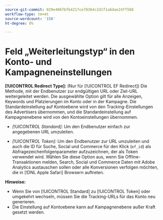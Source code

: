 ```yaml
---
source-git-commit: 029e406fbfb4217ce78364c2d1f1a6dae24ff588
workflow-type: tm+mt
source-wordcount: '158'
ht-degree: 0%

---
```

# Feld „Weiterleitungstyp“ in den Konto- und Kampagneneinstellungen

**[!UICONTROL Redirect Type]:** (Nur für [!UICONTROL EF Redirect]) Die Methode, mit der Endbenutzer zur endgültigen URL oder Ziel-URL weitergeleitet werden. Die ausgewählte Option gilt für alle Anzeigen, Keywords und Platzierungen im Konto oder in der Kampagne. Die Standardeinstellung auf Kontoebene wird von den Tracking-Einstellungen des Advertisers übernommen, und die Standardeinstellung auf Kampagnenebene wird von den Kontoeinstellungen übernommen.

* *[!UICONTROL Standard]:* Um den Endbenutzer einfach zur angegebenen URL umzuleiten.

* *[!UICONTROL Token]:* Um den Endbenutzer zur URL umzuleiten und auch die ID für Suche, Social und Commerce für den Klick (`ef_id`) als Abfragezeichenfolgenparameter aufzuzeichnen, der als Token verwendet wird. Wählen Sie diese Option aus, wenn Sie Offline-Transaktionen melden, Search, Social und Commerce Daten mit Adobe Analytics austauschen sollen oder alle Konversionen verfolgen möchten, die in [!DNL Apple Safari] Browsern auftreten.

**Hinweise:**

* Wenn Sie von [!UICONTROL Standard] zu [!UICONTROL Token] oder umgekehrt wechseln, müssen Sie die Tracking-URLs für das Konto neu generieren.
* Die Einstellung auf Kontoebene kann auf Kampagnenebene außer Kraft gesetzt werden.
